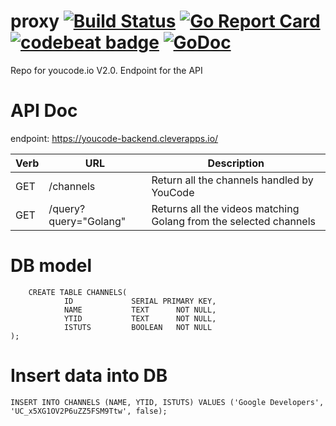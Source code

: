 # proxy [![Build Status](https://travis-ci.org/youcodeio/proxy.svg?branch=master)](https://travis-ci.org/youcodeio/proxy) [![Go Report Card](https://goreportcard.com/badge/github.com/youcodeio/proxy)](https://goreportcard.com/report/github.com/youcodeio/proxy) [![codebeat badge](https://codebeat.co/badges/40d6e665-663d-43db-8380-b58755d8a4aa)](https://codebeat.co/projects/github-com-youcodeio-proxy) [![GoDoc](https://godoc.org/github.com/youcodeio/proxy?status.svg)](https://godoc.org/github.com/youcodeio/proxy)
Repo for youcode.io V2.0. Endpoint for the API

# API Doc

endpoint: https://youcode-backend.cleverapps.io/

| Verb | URL | Description |
| ------------ | ------------ | ------------ |
| GET | /channels | Return all the channels handled by YouCode |
| GET | /query?query="Golang" | Returns all the videos matching Golang from the selected channels |

# DB model
        CREATE TABLE CHANNELS(
                ID             SERIAL PRIMARY KEY,
                NAME           TEXT      NOT NULL,
                YTID           TEXT      NOT NULL,
                ISTUTS         BOOLEAN   NOT NULL
    );

# Insert data into DB
    INSERT INTO CHANNELS (NAME, YTID, ISTUTS) VALUES ('Google Developers', 'UC_x5XG1OV2P6uZZ5FSM9Ttw', false);
